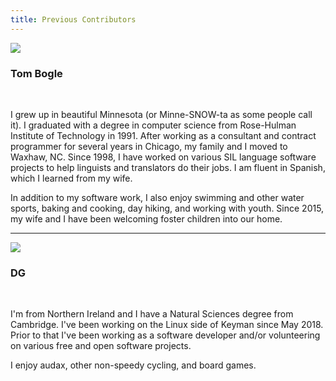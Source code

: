 ```yaml
---
title: Previous Contributors
---
```


![](https://github.com/tombogle.png?size=240)
### Tom Bogle
<br/>

I grew up in beautiful Minnesota (or Minne-SNOW-ta as some people call it). I graduated with a degree in computer
science from Rose-Hulman Institute of Technology in 1991. After working as a consultant and contract programmer for
several years in Chicago, my family and I moved to Waxhaw, NC. Since 1998, I have worked on various SIL language
software projects to help linguists and translators do their jobs. I am fluent in Spanish, which I learned from my
wife.

In addition to my software work, I also enjoy swimming and other water sports, baking and cooking, day hiking, and
working with youth. Since 2015, my wife and I have been welcoming foster children into our home.

----

![](https://github.com/glasseyes.png?size=240)
### DG
<br/>

I'm from Northern Ireland and I have a Natural Sciences degree from Cambridge.
I've been working on the Linux side of Keyman since May 2018. Prior to that I've
been working as a software developer and/or volunteering on various free and
open software projects.

I enjoy audax, other non-speedy cycling, and board games.


